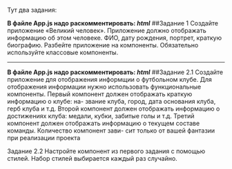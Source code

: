Тут два задания:

**В файле App.js надо раскомментировать: ***html<GreatPerson></GreatPerson>*****
##Задание 1
Создайте приложение «Великий человек». Приложение
должно отображать информацию об этом человеке. ФИО,
дату рождения, портрет, краткую биографию. Разбейте
приложение на компоненты. Обязательно используйте
классовые компоненты.
*********************************************************************
**В файле App.js надо раскомментировать: ***html<FootballClub></FootballClub>*****
##Задание 2.1
Создайте приложение для отображения информщии о
футбольном клубе. Для отображения информации нужно
использовать функциональные компоненты. Первый компонент
должен отображать краткую информацию о клубе: на-
звание клуба, город, дата основания клуба, герб клуба и
т.д. Второй компонент должен отображать информацию
о достижениях клуба: медали, кубки, забитые голы и т.д.
Третий компонент должен отображать информацию о
текущем составе команды. Количество компонент зави-
сит только от вашей фантазии при реализации проекта

Задание 2.2
Настройте компонент из первого задания с помощью
стилей. Набор стилей выбирается каждый раз случайно.